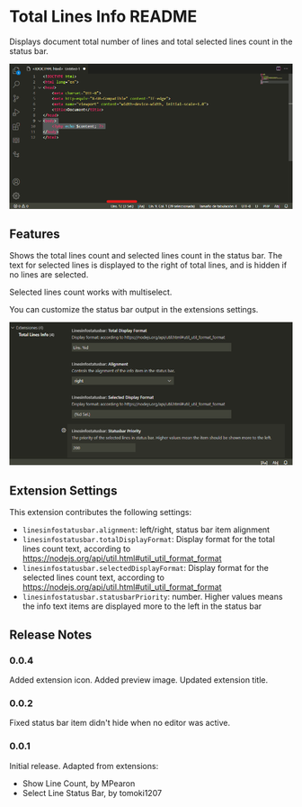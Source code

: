 # Total Lines Info README

Displays document total number of lines and total selected lines count in the status bar.

![Extension showing total lines](./img/screenshot-highlight.png)

## Features

Shows the total lines count and selected lines count in the status bar. The text for selected lines is displayed to the right of total lines, and is hidden if no lines are selected.

Selected lines count works with multiselect.

You can customize the status bar output in the extensions settings.

![Extension settings](./img/settings-screenshot.png)

## Extension Settings

This extension contributes the following settings:

* `linesinfostatusbar.alignment`: left/right, status bar item alignment
* `linesinfostatusbar.totalDisplayFormat`: Display format for the total lines count text, according to https://nodejs.org/api/util.html#util_util_format_format
* `linesinfostatusbar.selectedDisplayFormat`: Display format for the selected lines count text, according to https://nodejs.org/api/util.html#util_util_format_format
* `linesinfostatusbar.statusbarPriority`: number. Higher values means the info text items are displayed more to the left in the status bar


## Release Notes

### 0.0.4
Added extension icon.
Added preview image.
Updated extension title.

### 0.0.2 
Fixed status bar item didn't hide when no editor was active.

### 0.0.1
Initial release.
Adapted from extensions:
- Show Line Count, by MPearon
- Select Line Status Bar, by tomoki1207

